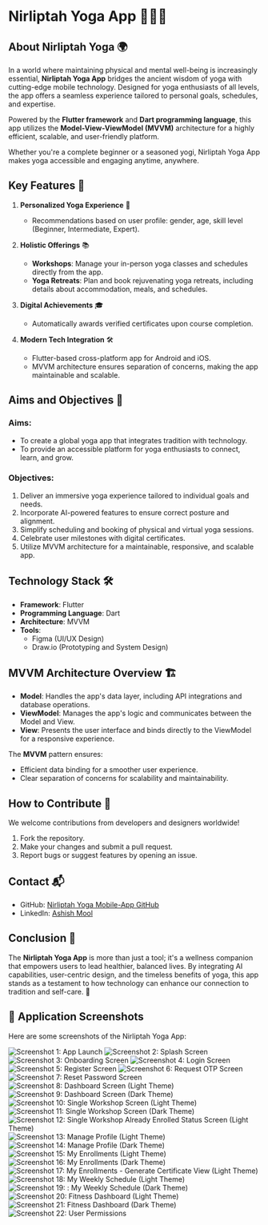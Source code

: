 # Nirliptah Yoga App 🧘‍♀️📱  

## About Nirliptah Yoga 🌍  
In a world where maintaining physical and mental well-being is increasingly essential, **Nirliptah Yoga App** bridges the ancient wisdom of yoga with cutting-edge mobile technology. Designed for yoga enthusiasts of all levels, the app offers a seamless experience tailored to personal goals, schedules, and expertise.  

Powered by the **Flutter framework** and **Dart programming language**, this app utilizes the **Model-View-ViewModel (MVVM)** architecture for a highly efficient, scalable, and user-friendly platform.  

Whether you're a complete beginner or a seasoned yogi, Nirliptah Yoga App makes yoga accessible and engaging anytime, anywhere.  

## Key Features 🌟  

1. **Personalized Yoga Experience** 👤  
   - Recommendations based on user profile: gender, age, skill level (Beginner, Intermediate, Expert).  

2. **Holistic Offerings** 📚  
   - **Workshops**: Manage your in-person yoga classes and schedules directly from the app.  
   - **Yoga Retreats**: Plan and book rejuvenating yoga retreats, including details about accommodation, meals, and schedules.  

3. **Digital Achievements** 🎓  
   - Automatically awards verified certificates upon course completion.  

4. **Modern Tech Integration** 🛠️  
   - Flutter-based cross-platform app for Android and iOS.  
   - MVVM architecture ensures separation of concerns, making the app maintainable and scalable.  

## Aims and Objectives 🎯  

### Aims:  
- To create a global yoga app that integrates tradition with technology.  
- To provide an accessible platform for yoga enthusiasts to connect, learn, and grow.  

### Objectives:  
1. Deliver an immersive yoga experience tailored to individual goals and needs.  
2. Incorporate AI-powered features to ensure correct posture and alignment.  
3. Simplify scheduling and booking of physical and virtual yoga sessions.  
4. Celebrate user milestones with digital certificates.  
5. Utilize MVVM architecture for a maintainable, responsive, and scalable app.  

## Technology Stack 🛠️  

- **Framework**: Flutter  
- **Programming Language**: Dart  
- **Architecture**: MVVM  
- **Tools**:  
  - Figma (UI/UX Design)  
  - Draw.io (Prototyping and System Design)  

## MVVM Architecture Overview 🏗️  

- **Model**: Handles the app's data layer, including API integrations and database operations.  
- **ViewModel**: Manages the app's logic and communicates between the Model and View.  
- **View**: Presents the user interface and binds directly to the ViewModel for a responsive experience.  

The **MVVM** pattern ensures:  
- Efficient data binding for a smoother user experience.  
- Clear separation of concerns for scalability and maintainability.  

## How to Contribute 🤝  

We welcome contributions from developers and designers worldwide!  
1. Fork the repository.  
2. Make your changes and submit a pull request.  
3. Report bugs or suggest features by opening an issue.  

## Contact 📬  

- GitHub: [Nirliptah Yoga Mobile-App GitHub](https://github.com/ashishmool/nirlipta-yoga-mobile.git)  
- LinkedIn: [Ashish Mool](https://www.linkedin.com/in/ashish-mool/)  

## Conclusion 🌿  
The **Nirliptah Yoga App** is more than just a tool; it's a wellness companion that empowers users to lead healthier, balanced lives. By integrating AI capabilities, user-centric design, and the timeless benefits of yoga, this app stands as a testament to how technology can enhance our connection to tradition and self-care. 🌱  

## 📸 Application Screenshots

Here are some screenshots of the Nirliptah Yoga App:

![Screenshot 1: App Launch](application_screenshots/1.png)
![Screenshot 2: Splash Screen](application_screenshots/2.png)
![Screenshot 3: Onboarding Screen](application_screenshots/3.png)
![Screenshot 4: Login Screen](application_screenshots/4.png)
![Screenshot 5: Register Screen](application_screenshots/5.png)
![Screenshot 6: Request OTP Screen](application_screenshots/6.png)
![Screenshot 7: Reset Password Screen](application_screenshots/7.png)
![Screenshot 8: Dashboard Screen (Light Theme)](application_screenshots/8.png)
![Screenshot 9: Dashboard Screen (Dark Theme)](application_screenshots/9.png)
![Screenshot 10: Single Workshop Screen (Light Theme)](application_screenshots/10.png)
![Screenshot 11: Single Workshop Screen (Dark Theme)](application_screenshots/11.png)
![Screenshot 12: Single Workshop Already Enrolled Status Screen (Light Theme)](application_screenshots/12.png)
![Screenshot 13: Manage Profile (Light Theme)](application_screenshots/13.png)
![Screenshot 14: Manage Profile (Dark Theme)](application_screenshots/14.png)
![Screenshot 15: My Enrollments (Light Theme)](application_screenshots/15.png)
![Screenshot 16: My Enrollments (Dark Theme)](application_screenshots/16.png)
![Screenshot 17: My Enrollments - Generate Certificate View (Light Theme)](application_screenshots/17.png)
![Screenshot 18: My Weekly Schedule (Light Theme)](application_screenshots/18.png)
![Screenshot 19: : My Weekly Schedule (Dark Theme)](application_screenshots/19.png)
![Screenshot 20: Fitness Dashboard (Light Theme)](application_screenshots/20.png)
![Screenshot 21: Fitness Dashboard (Dark Theme)](application_screenshots/21.png)
![Screenshot 22: User Permissions](application_screenshots/22.png)
